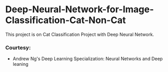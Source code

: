 # Deep-Neural-Network-for-Image-Classification-Cat-Non-Cat
This project is on Cat Classification Project with Deep Neural Network.  

### Courtesy: 
   - Andrew Ng's Deep Learning Specialization: Neural Networks and Deep leaning
